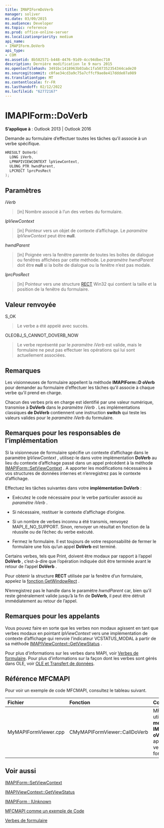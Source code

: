 ```yaml
---
title: IMAPIFormDoVerb
manager: soliver
ms.date: 03/09/2015
ms.audience: Developer
ms.topic: reference
ms.prod: office-online-server
ms.localizationpriority: medium
api_name:
- IMAPIForm.DoVerb
api_type:
- COM
ms.assetid: 8b582571-b448-4476-91d9-4cc94dbec710
description: Dernière modification le 9 mars 2015
ms.openlocfilehash: 3491bc1418963b03abc1fa507352354344cade20
ms.sourcegitcommit: c0fae34cd3a9c75a7cffcf9ae8e417ddde07a989
ms.translationtype: MT
ms.contentlocale: fr-FR
ms.lasthandoff: 02/12/2022
ms.locfileid: "62772167"
---
```

# <a name="imapiformdoverb"></a>IMAPIForm::DoVerb

  
  
**S’applique à** : Outlook 2013 | Outlook 2016 
  
Demande au formulaire d’effectuer toutes les tâches qu’il associe à un verbe spécifique.
  
```cpp
HRESULT DoVerb(
  LONG iVerb,
  LPMAPIVIEWCONTEXT lpViewContext,
  ULONG_PTR hwndParent,
  LPCRECT lprcPosRect
);
```

## <a name="parameters"></a>Paramètres

 _iVerb_
  
> [in] Nombre associé à l’un des verbes du formulaire.
    
 _lpViewContext_
  
> [in] Pointeur vers un objet de contexte d’affichage. Le  _paramètre lpViewContext_ peut être **null**.
    
 _hwndParent_
  
> [in] Poignée vers la fenêtre parente de toutes les boîtes de dialogue ou fenêtres affichées par cette méthode. Le  _paramètre hwndParent_ doit être **null** si la boîte de dialogue ou la fenêtre n’est pas modale. 
    
 _lprcPosRect_
  
> [in] Pointeur vers une structure [RECT](https://msdn.microsoft.com/library/dd162897%28VS.85%29.aspx) Win32 qui contient la taille et la position de la fenêtre du formulaire. 
    
## <a name="return-value"></a>Valeur renvoyée

S_OK 
  
> Le verbe a été appelé avec succès.
    
OLEOBJ_S_CANNOT_DOVERB_NOW 
  
> Le verbe représenté par le  _paramètre iVerb_ est valide, mais le formulaire ne peut pas effectuer les opérations qui lui sont actuellement associées. 
    
## <a name="remarks"></a>Remarques

Les visionneuses de formulaire appellent la méthode **IMAPIForm::D oVerb** pour demander au formulaire d’effectuer les tâches qu’il associe à chaque verbe qu’il prend en charge. 
  
Chacun des verbes pris en charge est identifié par une valeur numérique, transmise à **DoVerb** dans le _paramètre iVerb_ . Les implémentations classiques **de DoVerb** contiennent une instruction **switch** qui teste les valeurs valides pour le  _paramètre iVerb_ du formulaire. 
  
## <a name="notes-to-implementers"></a>Remarques pour les responsables de l’implémentation

Si la visionneuse de formulaire spécifie un contexte d’affichage dans le paramètre _lpViewContext_ , utilisez-le dans votre implémentation **DoVerb** au lieu du contexte d’affichage passé dans un appel précédent à la méthode [IMAPIForm::SetViewContext](imapiform-setviewcontext.md) . A apporter les modifications nécessaires à vos structures de données internes et n’enregistrez pas le contexte d’affichage. 
  
Effectuez les tâches suivantes dans votre **implémentation DoVerb** : 
  
- Exécutez le code nécessaire pour le verbe particulier associé au  _paramètre iVerb_ . 
    
- Si nécessaire, restituer le contexte d’affichage d’origine.
    
- Si un nombre de verbes inconnu a été transmis, renvoyez MAPI_E_NO_SUPPORT. Sinon, renvoyer un résultat en fonction de la réussite ou de l’échec du verbe exécuté.
    
- Fermez le formulaire. Il est toujours de votre responsabilité de fermer le formulaire une fois qu’un appel **DoVerb** est terminé. 
    
Certains verbes, tels que Print, doivent être modaux par rapport à l’appel **DoVerb** , c’est-à-dire que l’opération indiquée doit être terminée avant le retour de l’appel **DoVerb** . 
  
Pour obtenir la structure **RECT** utilisée par la fenêtre d’un formulaire, appelez la [fonction GetWindowRect](https://msdn.microsoft.com/library/ms633519) . 
  
N’enregistrez pas le handle dans le paramètre _hwndParent_ car, bien qu’il reste généralement valide jusqu’à la fin de **DoVerb**, il peut être détruit immédiatement au retour de l’appel.
  
## <a name="notes-to-callers"></a>Remarques pour les appelants

Vous pouvez faire en sorte que les verbes non modaux agissent en tant que verbes modaux en pointant  _lpViewContext_ vers une implémentation de contexte d’affichage qui renvoie l’indicateur VCSTATUS_MODAL à partir de sa méthode [IMAPIViewContext::GetViewStatus](imapiviewcontext-getviewstatus.md) . 
  
Pour plus d’informations sur les verbes dans MAPI, voir [Verbes de formulaire](form-verbs.md). Pour plus d’informations sur la façon dont les verbes sont gérés dans OLE, voir [OLE et Transfert de données](https://msdn.microsoft.com/library/ms693425%28VS.85%29.aspx).
  
## <a name="mfcmapi-reference"></a>Référence MFCMAPI

Pour voir un exemple de code MFCMAPI, consultez le tableau suivant.
  
|**Fichier**|**Fonction**|**Commentaire**|
|:-----|:-----|:-----|
|MyMAPIFormViewer.cpp  <br/> |CMyMAPIFormViewer::CallDoVerb  <br/> |MFCMAPI utilise **la méthode IMAPIForm::D oVerb** pour appeler un verbe sur un formulaire. |
   
## <a name="see-also"></a>Voir aussi



[IMAPIForm::SetViewContext](imapiform-setviewcontext.md)
  
[IMAPIViewContext::GetViewStatus](imapiviewcontext-getviewstatus.md)
  
[IMAPIForm : IUnknown](imapiformiunknown.md)


[MFCMAPI comme un exemple de Code](mfcmapi-as-a-code-sample.md)
  
[Verbes de formulaire](form-verbs.md)

